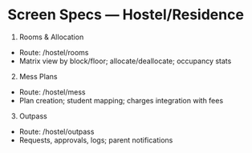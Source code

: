 # Screen Specs — Hostel/Residence

1) Rooms & Allocation
- Route: /hostel/rooms
- Matrix view by block/floor; allocate/deallocate; occupancy stats

2) Mess Plans
- Route: /hostel/mess
- Plan creation; student mapping; charges integration with fees

3) Outpass
- Route: /hostel/outpass
- Requests, approvals, logs; parent notifications

